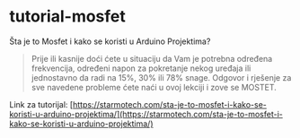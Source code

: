 # tutorial-mosfet
Šta je to Mosfet i kako se koristi u Arduino Projektima?

> Prije ili kasnije doći ćete u situaciju da Vam je potrebna određena frekvencija, određeni napon za pokretanje nekog uređaja ili jednostavno da radi na 15%, 30% ili 78% snage. Odgovor i rješenje za sve navedene probleme ćete naći u ovoj lekciji i zove se MOSTET.

Link za tutorijal: [https://starmotech.com/sta-je-to-mosfet-i-kako-se-koristi-u-arduino-projektima/](https://starmotech.com/sta-je-to-mosfet-i-kako-se-koristi-u-arduino-projektima/)
